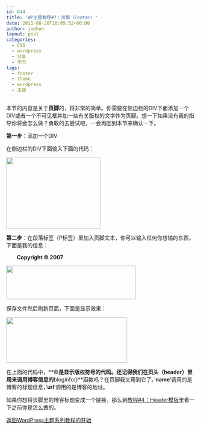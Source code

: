 ```yaml
---
id: 844
title: 'WP主题教程#7：页脚（Footer）'
date: 2011-08-20T16:05:52+00:00
author: jeehon
layout: post
categories:
  - CSS
  - wordpress
  - 分享
  - 学习
tags:
  - footer
  - theme
  - wordpress
  - 主题
---
```

本节的内容是关于**页脚**的，将非常的简单。你需要在侧边栏的DIV下面添加一个DIV或者一个不可见框并加一些有关版权的文字作为页脚。想一下如果没有我的指导你将会怎么做？勇敢的去尝试吧，一会再回到本节来确认一下。

**第一步**：添加一个DIV

在侧边栏的DIV下面输入下面的代码：
  
<strong style="margin-left:2em;"><div id=”footer”></strong>**</div>**
  
[<img src="http://jeehon.info/log/files/2011/08/add-footer.gif" alt="" title="add-footer" width="251" height="189" class="aligncenter size-full wp-image-846" />](http://jeehon.info/log/files/2011/08/add-footer.gif)<!--more-->

**第二步**：在段落标签（P标签）里加入页脚文本，你可以输入任何你想输的东西，下面是我的信息：
  
<strong style="margin-left:2em;"><p>Copyright &#169; 2007 <?php bloginfo(‘name’); ?></p></strong>
  
[<img src="http://jeehon.info/log/files/2011/08/add-footer-text.gif" alt="" title="add-footer-text" width="344" height="89" class="aligncenter size-full wp-image-847" />](http://jeehon.info/log/files/2011/08/add-footer-text.gif)
  
保存文件然后刷新页面，下面是显示效果：
  
[<img src="http://jeehon.info/log/files/2011/08/footer.gif" alt="" title="footer" width="321" height="121" class="aligncenter size-full wp-image-848" />](http://jeehon.info/log/files/2011/08/footer.gif)

在上面的代码中，**&#169;**是显示版权符号的代码。还记得我们在页头（header）里用来调用博客信息的**bloginfo()**函数吗？在页脚我又用到它了。’**name**’调用的是博客的标题信息，’**url**’调用的是博客的地址。

如果你想将页脚里的博客标题变成一个链接，那么到[教程#4：Header模板](http://jeehon.info/log/2011/08/09/wp%E4%B8%BB%E9%A2%98%E6%95%99%E7%A8%8B-4%EF%BC%9Aheader%E6%A8%A1%E6%9D%BF/)里看一下之前你是怎么做的。

[返回WordPress主题系列教程的开始](http://jeehon.info/log/2011/08/04/%E6%83%B3%E5%88%B6%E4%BD%9Cwordpress%E4%B8%BB%E9%A2%98%EF%BC%9F/)